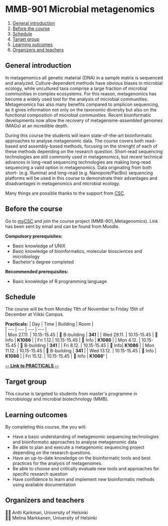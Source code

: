 # MMB-901 Microbial metagenomics

1. [General introduction](#general-introduction)
2. [Before the course](#before-the-course)
3. [Schedule](#schedule)
4. [Target group](#target-group)
5. [Learning outcomes](#learning-outcomes)
6. [Organizers and teachers](#organizers-and-teachers)

## General introduction

In metagenomics all genetic material (DNA) in a sample matrix is sequenced and analyzed. Culture-dependent methods have obvious biases in microbial ecology, while uncultured taxa comprise a large fraction of microbial communities in complex ecosystems. For this reason, metagenomics has become a widely used tool for the analysis of microbial communities. Metagenomics has also many benefits compared to amplicon sequencing, as it gives information not only on the taxonomic diversity but also on the functional composition of microbial communities. Recent bioinformatic developments now allow the recovery of metagenome-assembled genomes (MAGs) at an incredible depth.

During this course the students will learn state-of-the-art bioinformatic approaches to analyse metagenomic data. The course covers both read-based and assembly-based methods, focusing on the strenght of each of these methods depending on the research question. Short-read sequencing technologies are still commonly used in metagenomics, but recent technical advances in long-read sequencing technologies are making long-read sequencing a valid option in metagenomics. Data originating from both short- (e.g. Illumina) and long-read (e.g. Nanopore/PacBio) sequencing platforms will be used in this course to demonstrate their advantages and disadvantages in metagenomics and microbial ecology.

Many things are possible thanks to the support from [CSC](http://www.csc.fi).

## Before the course

Go to [myCSC](http://www.my.csc.fi) and join the course project (MMB-901_Metagenomics). Link has been sent by email and can be found from Moodle.  

__Compulsory prerequisites:__

* Basic knowledge of UNIX
* Basic knowledge of bioinformatics, molecular biosciences and microbiology
* Bachelor's degree completed

__Recommended prerequisites:__

* Basic knowledge of R programming language

## Schedule

The course will be from Monday 11th of November to Friday 15th of December at Viikki Campus.

__Practicals:__
| Day | Time | Building | Room |  
| --- | --- | --- | --- |  
| Mon 27.11.    | 10.15-15.45   | :school: B-building | __341__   |
| Wed 29.11.  | 10.15-15.45   | :office: Info | __K1086__  |
| Fri 1.12.| 10.15-15.45   | :office: Info | __K1086__  |
| Mon 4.12.  | 10.15-15.45   | :school: B-building | __341__  |
| Fri 8.12.   | 10.15-15.45   | :office: Info| __K1086__  |
| Mon 11.12.   | 10.15-15.45   | :school: B-building | __341__  |
| Wed 13.12.   | 10.15-15.45   | :office: Info | __K1086__  |
| Fri 15.12.   | 10.15-15.45   | :office: Info | __K1086'__  |

[__-- Link to PRACTICALS --__](Practicals/README.md)

## Target group

This course is targeted to students from master's programme in microbiology and microbial biotechnology (MMB). 

## Learning outcomes

By completing this course, the you will:

* Have a basic understanding of metagenomic sequencing technologies and bioinformatic approaches to analyse metagenomic data
* Be able to plan and execute a metagenomic sequencing project depending on the research questions.
* Have an up-to-date knowledge on the bioinformatic tools and best practices for the analysis of metagenomes.
* Be able to choose and critically evaluate new tools and approaches for specific research question
* Have confidence to learn and implement new bioinformatic methods using available documentation

## Organizers and teachers
:man_technologist: Antti Karkman, University of Helsinki  
:woman_technologist: Melina Markkanen,  University of Helsinki 

